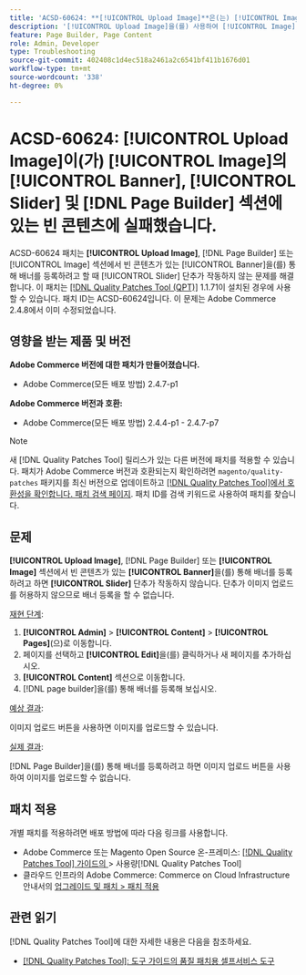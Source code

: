 ```yaml
---
title: 'ACSD-60624: **[!UICONTROL Upload Image]**은(는) [!UICONTROL Image]의 **[!UICONTROL Banner]**, **[!UICONTROL Slider]** 및 ** [!DNL Page Builder]** 섹션에서 빈 콘텐츠에 실패했습니다.'
description: '[!UICONTROL Upload Image]을(를) 사용하여 [!UICONTROL Image], [!UICONTROL Banner] 또는 [!UICONTROL Slider] 섹션에 빈 콘텐츠가 있는 배너를 추가할 때 ** [!DNL Page Builder]** 단추가 작동하지 않는 Adobe Commerce 문제를 해결하려면 ACSD-60624 패치를 적용하십시오.'
feature: Page Builder, Page Content
role: Admin, Developer
type: Troubleshooting
source-git-commit: 402408c1d4ec518a2461a2c6541bf411b1676d01
workflow-type: tm+mt
source-wordcount: '338'
ht-degree: 0%

---
```



# ACSD-60624: **[!UICONTROL Upload Image]**&#x200B;이(가) [!UICONTROL Image]의 [!UICONTROL Banner], [!UICONTROL Slider] 및 [!DNL Page Builder] 섹션에 있는 빈 콘텐츠에 실패했습니다.

ACSD-60624 패치는 **[!UICONTROL Upload Image]**, [!DNL Page Builder] 또는 [!UICONTROL Image] 섹션에서 빈 콘텐츠가 있는 [!UICONTROL Banner]을(를) 통해 배너를 등록하려고 할 때 [!UICONTROL Slider] 단추가 작동하지 않는 문제를 해결합니다. 이 패치는 [[!DNL Quality Patches Tool (QPT)]](/help/tools/quality-patches-tool/quality-patches-tool-to-self-serve-quality-patches.md) 1.1.71이 설치된 경우에 사용할 수 있습니다. 패치 ID는 ACSD-60624입니다. 이 문제는 Adobe Commerce 2.4.8에서 이미 수정되었습니다.

## 영향을 받는 제품 및 버전

**Adobe Commerce 버전에 대한 패치가 만들어졌습니다.**

* Adobe Commerce(모든 배포 방법) 2.4.7-p1

**Adobe Commerce 버전과 호환:**

* Adobe Commerce(모든 배포 방법) 2.4.4-p1 - 2.4.7-p7

>[!NOTE]
>
>새 [!DNL Quality Patches Tool] 릴리스가 있는 다른 버전에 패치를 적용할 수 있습니다. 패치가 Adobe Commerce 버전과 호환되는지 확인하려면 `magento/quality-patches` 패키지를 최신 버전으로 업데이트하고 [[!DNL Quality Patches Tool]에서 호환성을 확인합니다. 패치 검색 페이지](https://experienceleague.adobe.com/tools/commerce-quality-patches/index.html?lang=ko). 패치 ID를 검색 키워드로 사용하여 패치를 찾습니다.

## 문제

**[!UICONTROL Upload Image]**, [!DNL Page Builder] 또는 **[!UICONTROL Image]** 섹션에서 빈 콘텐츠가 있는 **[!UICONTROL Banner]**&#x200B;을(를) 통해 배너를 등록하려고 하면 **[!UICONTROL Slider]** 단추가 작동하지 않습니다. 단추가 이미지 업로드를 허용하지 않으므로 배너 등록을 할 수 없습니다.

<u>재현 단계</u>:

1. **[!UICONTROL Admin]** > **[!UICONTROL Content]** > **[!UICONTROL Pages]**(으)로 이동합니다.
1. 페이지를 선택하고 **[!UICONTROL Edit]**&#x200B;을(를) 클릭하거나 새 페이지를 추가하십시오.
1. **[!UICONTROL Content]** 섹션으로 이동합니다.
1. [!DNL page builder]을(를) 통해 배너를 등록해 보십시오.

<u>예상 결과</u>:

이미지 업로드 버튼을 사용하면 이미지를 업로드할 수 있습니다.

<u>실제 결과</u>:

[!DNL Page Builder]을(를) 통해 배너를 등록하려고 하면 이미지 업로드 버튼을 사용하여 이미지를 업로드할 수 없습니다.

## 패치 적용

개별 패치를 적용하려면 배포 방법에 따라 다음 링크를 사용합니다.

* Adobe Commerce 또는 Magento Open Source 온-프레미스: [[!DNL Quality Patches Tool]  가이드의 &#x200B;](/help/tools/quality-patches-tool/usage.md)> 사용량[!DNL Quality Patches Tool]
* 클라우드 인프라의 Adobe Commerce: Commerce on Cloud Infrastructure 안내서의 [업그레이드 및 패치 > 패치 적용](https://experienceleague.adobe.com/docs/commerce-cloud-service/user-guide/develop/upgrade/apply-patches.html?lang=ko)

## 관련 읽기

[!DNL Quality Patches Tool]에 대한 자세한 내용은 다음을 참조하세요.

* [[!DNL Quality Patches Tool]: 도구 가이드의 품질 패치용 셀프서비스 도구](/help/tools/quality-patches-tool/quality-patches-tool-to-self-serve-quality-patches.md)
